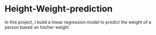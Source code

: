 # Height-Weight-prediction
In this project, I build a linear regression model to predict the weight of a person based on his/her weight
